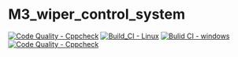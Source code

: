 # M3_wiper_control_system

[![Code Quality - Cppcheck](https://github.com/Chandramouli6/M3_wiper_control_system/actions/workflows/c-cpp.yml/badge.svg)](https://github.com/Chandramouli6/M3_wiper_control_system/actions/workflows/c-cpp.yml)
[![Build_CI - Linux](https://github.com/Chandramouli6/M3_wiper_control_system/actions/workflows/linux.yml/badge.svg)](https://github.com/Chandramouli6/M3_wiper_control_system/actions/workflows/linux.yml)
[![Bulid CI - windows](https://github.com/Chandramouli6/M3_wiper_control_system/actions/workflows/windows.yml/badge.svg)](https://github.com/Chandramouli6/M3_wiper_control_system/actions/workflows/windows.yml)
[![Code Quality - Cppcheck](https://github.com/Chandramouli6/M3_wiper_control_system/actions/workflows/c-cpp.yml/badge.svg)](https://github.com/Chandramouli6/M3_wiper_control_system/actions/workflows/c-cpp.yml)

